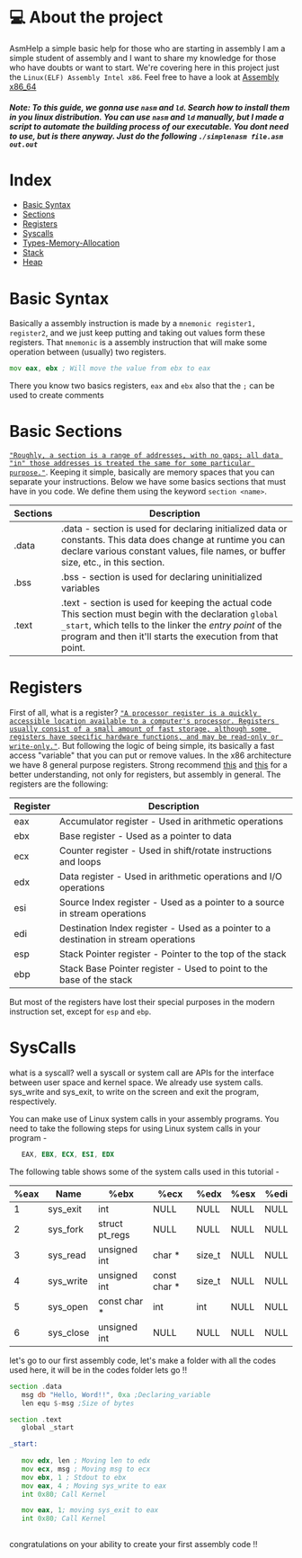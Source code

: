 # 💻 About the project
AsmHelp a simple basic help for those who are starting in assembly 
I am a simple student of assembly and I want to share my knowledge for 
those who have doubts or want to start.
We're covering here in this project just the `Linux(ELF) Assembly Intel x86`.
Feel free to have a look at [Assembly x86_64](https://www.cs.uaf.edu/2017/fall/cs301/reference/x86_64.html)

##### Note: To this guide, we gonna use `nasm` and `ld`. Search how to install them in you linux distribution. You can use `nasm` and `ld` manually, but I made a script to automate the building process of our executable. You dont need to use, but is there anyway. Just do the following `./simplenasm file.asm out.out`

# Index
   - [Basic Syntax](#basic-syntax)
   - [Sections](#basic-sections)
   - [Registers](#registers)
   - [Syscalls](#syscalls)
   - [Types-Memory-Allocation](#types-memory-allocation)
   - [Stack](#stack)
   - [Heap](#heap)
 
# Basic Syntax
Basically a assembly instruction is made by a `mnemonic register1, register2`, and we just keep putting and taking out values form these registers.
That `mnemonic` is a assembly instruction that will make some operation between (usually) two registers.

```asm
mov eax, ebx ; Will move the value from ebx to eax
```

There you know two basics registers, `eax` and `ebx` also that the `;` can be used to create comments

# Basic Sections
[`"Roughly, a section is a range of addresses, with no gaps; all data "in" those addresses is treated the same for some particular purpose."`](https://ftp.gnu.org/old-gnu/Manuals/gas-2.9.1/html_chapter/as_4.html).
Keeping it simple, basically are memory spaces that you can separate your instructions. Below we have some basics sections that must have in you code.
We define them using the keyword `section <name>`.


| Sections | Description |
| --- | --- |
| .data | .data - section is used for declaring initialized data or constants. This data does change at runtime you can declare various constant values, file names, or buffer size, etc., in this section. |
| .bss | .bss  - section is used for declaring uninitialized variables |
| .text | .text - section is used for keeping the actual code This section must begin with the declaration `global _start`, which tells to the linker the *entry point* of the program and then it'll starts the execution from that point. |

# Registers
First of all, what is a register?  [`"A processor register is a quickly accessible location available to a computer's processor. Registers usually consist of a small amount of fast storage, although some registers have specific hardware functions, and may be read-only or write-only."`](https://en.wikipedia.org/wiki/Processor_register). But following the logic of being simple, its basically a fast access "variable" that you can put or remove values.
In the x86 architecture we have 8 general purpose registers. Strong recommend [this](http://www.cs.virginia.edu/~evans/cs216/guides/x86.html) and [this](https://en.wikibooks.org/wiki/X86_Assembly/X86_Architecture) for a better understanding, not only for registers, but assembly in general.
The registers are the following:

| Register | Description |
| --- | --- |
| eax | Accumulator register -  Used in arithmetic operations |
| ebx | Base register - Used as a pointer to data |
| ecx | Counter register - Used in shift/rotate instructions and loops |
| edx | Data register - Used in arithmetic operations and I/O operations |
| esi | Source Index register - Used as a pointer to a source in stream operations |
| edi | Destination Index register -  Used as a pointer to a destination in stream operations |
| esp | Stack Pointer register - Pointer to the top of the stack |
| ebp | Stack Base Pointer register - Used to point to the base of the stack |

But most of the registers have lost their special purposes in the modern instruction set, except for `esp` and `ebp`.

# SysCalls

what is a syscall? well a syscall or system call are APIs for the interface between user space and kernel space. We already use system calls. sys_write and sys_exit, to write on the screen and exit the program, respectively.

You can make use of Linux system calls in your assembly programs. You need to take the following steps for using Linux system calls in your program - 
```asm 
   EAX, EBX, ECX, ESI, EDX
```
The following table shows some of the system calls used in this tutorial -


|  %eax 	|  Name 	|  %ebx 	|  %ecx 	|  %edx |   %esx  |  %edi   |
| --- | --- | --- | --- | --- | --- | --- |
| 1 | sys_exit  | int | NULL | NULL | NULL | NULL | 
| 2 | sys_fork  | struct pt_regs | NULL | NULL | NULL | NULL |
| 3 | sys_read  | unsigned int | char * | size_t | NULL | NULL |
| 4 | sys_write | unsigned int | const char * | size_t | NULL | NULL | 
| 5 | sys_open  | const char * | int | int	| NULL | NULL |
| 6 | sys_close | unsigned int | NULL | NULL | NULL |  NULL |

let's go to our first assembly code, let's make a folder with all the codes used here, it will be in the codes folder
lets go !! 

```asm
section .data
   msg db "Hello, Word!!", 0xa ;Declaring_variable 
   len equ $-msg ;Size of bytes 

section .text
   global _start

_start:
  
   mov edx, len ; Moving len to edx
   mov ecx, msg ; Moving msg to ecx
   mov ebx, 1 ; Stdout to ebx
   mov eax, 4 ; Moving sys_write to eax 
   int 0x80; Call Kernel

   mov eax, 1; moving sys_exit to eax
   int 0x80; Call Kernel
   
```
congratulations on your ability to create your first assembly code !!
